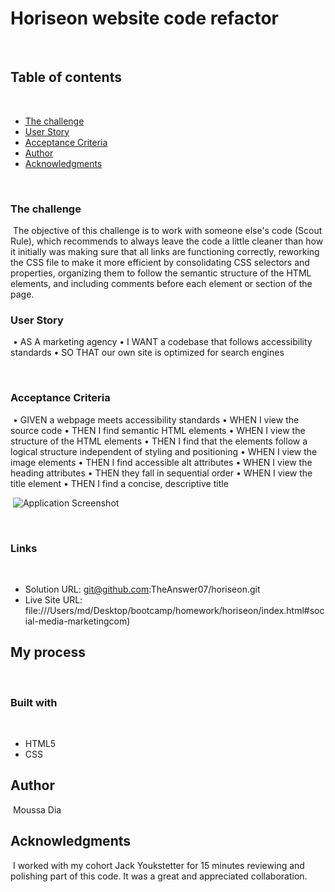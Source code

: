 # Horiseon website code refactor
​
## Table of contents
​
  - [The challenge](#the-challenge)
  - [User Story](#user-story)
  - [Acceptance Criteria](#acceptance-criteria)
  - [Author](#author)
  - [Acknowledgments](#acknowledgments)

​
### The challenge
​
The objective of this challenge is to work with someone else's code (Scout Rule), which recommends to always leave the code a little cleaner than how it initially was making sure that all links are functioning correctly, reworking the CSS file to make it more efficient by consolidating CSS selectors and properties, organizing them to follow the semantic structure of the HTML elements, and including comments before each element or section of the page.
​
### User Story
​
•	AS A marketing agency
•	I WANT a codebase that follows accessibility standards
•	SO THAT our own site is optimized for search engines

​
### Acceptance Criteria
​
•	GIVEN a webpage meets accessibility standards
•	WHEN I view the source code
•	THEN I find semantic HTML elements
•	WHEN I view the structure of the HTML elements
•	THEN I find that the elements follow a logical structure independent of styling and positioning
•	WHEN I view the image elements
•	THEN I find accessible alt attributes
•	WHEN I view the heading attributes
•	THEN they fall in sequential order
•	WHEN I view the title element
•	THEN I find a concise, descriptive title

​
![Application Screenshot](./assets/images/Website%20screenshot.png)

​
### Links
​
- Solution URL: git@github.com:TheAnswer07/horiseon.git
- Live Site URL: file:///Users/md/Desktop/bootcamp/homework/horiseon/index.html#social-media-marketingcom)
​
## My process
​
### Built with
​
- HTML5
- CSS
​
## Author
​
Moussa Dia
​
​
## Acknowledgments
​
I worked with my cohort Jack Youkstetter for 15 minutes reviewing and polishing part of this code. It was a great and appreciated collaboration.
